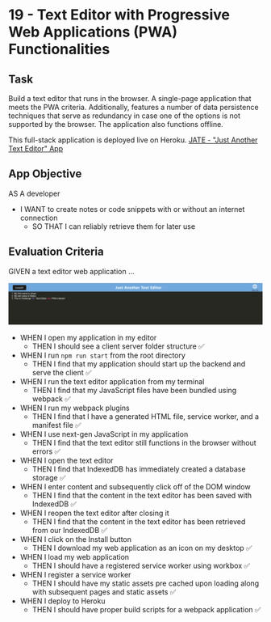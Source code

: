 # 19 - Text Editor with Progressive Web Applications (PWA) Functionalities

## Task

Build a text editor that runs in the browser. A single-page application that meets the PWA criteria. Additionally, features a number of data persistence techniques that serve as redundancy in case one of the options is not supported by the browser. The application also functions offline.

This full-stack application is deployed live on Heroku. [JATE - "Just Another Text Editor" App](https://sheltered-lowlands-88025.herokuapp.com/)

## App Objective

AS A developer
- I WANT to create notes or code snippets with or without an internet connection
  - SO THAT I can reliably retrieve them for later use

## Evaluation Criteria 

GIVEN a text editor web application ...

![JATE App Main webpage](https://github.com/JohanBotes/jb-SMU19-TextEditor/blob/main/Main%20web%20page%20JAET.png)
- WHEN I open my application in my editor
  - THEN I should see a client server folder structure   ✅<br>
- WHEN I run `npm run start` from the root directory
  - THEN I find that my application should start up the backend and serve the client   ✅<br>
- WHEN I run the text editor application from my terminal
  - THEN I find that my JavaScript files have been bundled using webpack   ✅<br>
- WHEN I run my webpack plugins
  - THEN I find that I have a generated HTML file, service worker, and a manifest file   ✅
- WHEN I use next-gen JavaScript in my application
  - THEN I find that the text editor still functions in the browser without errors   ✅
- WHEN I open the text editor
  - THEN I find that IndexedDB has immediately created a database storage   ✅
- WHEN I enter content and subsequently click off of the DOM window
  - THEN I find that the content in the text editor has been saved with IndexedDB   ✅
- WHEN I reopen the text editor after closing it
  - THEN I find that the content in the text editor has been retrieved from our IndexedDB   ✅
- WHEN I click on the Install button
  - THEN I download my web application as an icon on my desktop   ✅
- WHEN I load my web application
  - THEN I should have a registered service worker using workbox   ✅
- WHEN I register a service worker
  - THEN I should have my static assets pre cached upon loading along with subsequent pages and static assets   ✅
- WHEN I deploy to Heroku
  - THEN I should have proper build scripts for a webpack application   ✅

